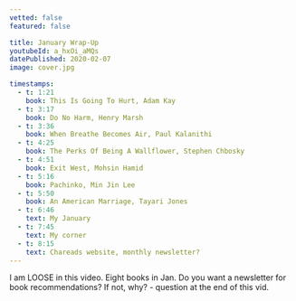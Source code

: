 ```yaml
---
vetted: false
featured: false

title: January Wrap-Up
youtubeId: a_hxOi_aMQs
datePublished: 2020-02-07
image: cover.jpg

timestamps:
  - t: 1:21
    book: This Is Going To Hurt, Adam Kay
  - t: 3:17
    book: Do No Harm, Henry Marsh
  - t: 3:36
    book: When Breathe Becomes Air, Paul Kalanithi
  - t: 4:25
    book: The Perks Of Being A Wallflower, Stephen Chbosky
  - t: 4:51
    book: Exit West, Mohsin Hamid
  - t: 5:16
    book: Pachinko, Min Jin Lee
  - t: 5:50
    book: An American Marriage, Tayari Jones
  - t: 6:46
    text: My January
  - t: 7:45
    text: My corner
  - t: 8:15
    text: Chareads website, monthly newsletter?
---
```


I am LOOSE in this video. Eight books in Jan. Do you want a newsletter for book recommendations? If not, why? - question at the end of this vid.
